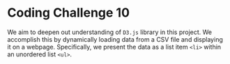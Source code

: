 # Coding Challenge 10

We aim to deepen out understanding of `D3.js` library in this project. We accomplish this by dynamically loading data from a CSV file and displaying it on a webpage. Specifically, we present the data as a list item `<li>` within an unordered list `<ul>`. 
